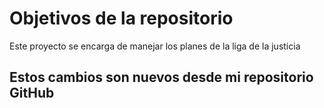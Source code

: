 # Objetivos de la repositorio

Este proyecto se encarga de manejar los planes de la liga de la justicia

## Estos cambios son nuevos desde mi repositorio GitHub
